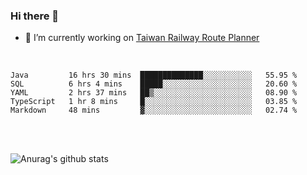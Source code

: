 ### Hi there 👋

- 🔭 I’m currently working on [Taiwan Railway Route Planner](https://github.com/Taiwan-Railway-Route-Planner)

<br/>

<!--START_SECTION:waka-->
```text
Java         16 hrs 30 mins  ██████████████░░░░░░░░░░░   55.95 % 
SQL          6 hrs 4 mins    █████░░░░░░░░░░░░░░░░░░░░   20.60 % 
YAML         2 hrs 37 mins   ██▒░░░░░░░░░░░░░░░░░░░░░░   08.90 % 
TypeScript   1 hr 8 mins     █░░░░░░░░░░░░░░░░░░░░░░░░   03.85 % 
Markdown     48 mins         ▓░░░░░░░░░░░░░░░░░░░░░░░░   02.74 % 
```
<!--END_SECTION:waka-->

<br/>
<br/>

![Anurag's github stats](https://github-readme-stats.vercel.app/api?username=DepickereSven&show_icons=true&theme=tokyonight)



<!--
**DepickereSven/DepickereSven** is a ✨ _special_ ✨ repository because its `README.md` (this file) appears on your GitHub profile.

Here are some ideas to get you started:

- 🔭 I’m currently working on ...
- 🌱 I’m currently learning ...
- 👯 I’m looking to collaborate on ...
- 🤔 I’m looking for help with ...
- 💬 Ask me about ...
- 📫 How to reach me: ...
- 😄 Pronouns: ...
- ⚡ Fun fact: ...
-->
